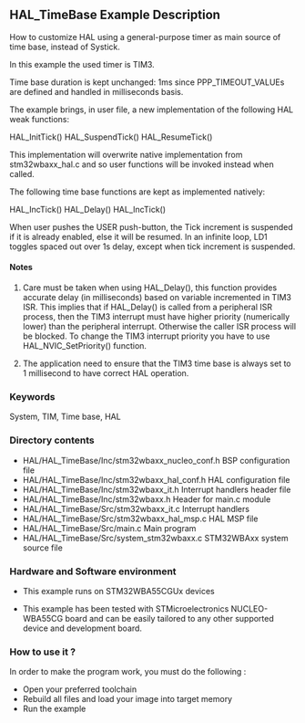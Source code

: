 ## <b>HAL_TimeBase Example Description</b>

How to customize HAL using a general-purpose timer as main source of time base, 
instead of Systick.

In this example the used timer is TIM3.

Time base duration is kept unchanged: 1ms  since PPP_TIMEOUT_VALUEs are defined 
and handled in milliseconds basis.

The example brings, in user file, a new implementation of the following HAL weak functions:

HAL_InitTick() 
HAL_SuspendTick()
HAL_ResumeTick()

This implementation will overwrite native implementation from stm32wbaxx_hal.c
and so user functions will be invoked instead when called.

The following time base functions are kept as implemented natively:

HAL_IncTick()
HAL_Delay()
HAL_IncTick()

When user pushes the USER push-button, the Tick increment is suspended if it is already
enabled, else it will be resumed.
In an infinite loop, LD1 toggles spaced out over 1s delay, except when tick increment is suspended.

#### <b>Notes</b>
 
1. Care must be taken when using HAL_Delay(), this function provides accurate delay (in milliseconds)
      based on variable incremented in TIM3 ISR. This implies that if HAL_Delay() is called from
      a peripheral ISR process, then the TIM3 interrupt must have higher priority (numerically lower)
      than the peripheral interrupt. Otherwise the caller ISR process will be blocked.
      To change the TIM3 interrupt priority you have to use HAL_NVIC_SetPriority() function.
      
2. The application need to ensure that the TIM3 time base is always set to 1 millisecond
      to have correct HAL operation.

### <b>Keywords</b>

System, TIM, Time base, HAL

### <b>Directory contents</b>

  - HAL/HAL_TimeBase/Inc/stm32wbaxx_nucleo_conf.h     BSP configuration file
  - HAL/HAL_TimeBase/Inc/stm32wbaxx_hal_conf.h    HAL configuration file
  - HAL/HAL_TimeBase/Inc/stm32wbaxx_it.h          Interrupt handlers header file
  - HAL/HAL_TimeBase/Inc/stm32wbaxx.h             Header for main.c module  
  - HAL/HAL_TimeBase/Src/stm32wbaxx_it.c          Interrupt handlers
  - HAL/HAL_TimeBase/Src/stm32wbaxx_hal_msp.c     HAL MSP file
  - HAL/HAL_TimeBase/Src/main.c                        Main program
  - HAL/HAL_TimeBase/Src/system_stm32wbaxx.c      STM32WBAxx system source file

### <b>Hardware and Software environment</b>

  - This example runs on STM32WBA55CGUx devices
    
  - This example has been tested with STMicroelectronics NUCLEO-WBA55CG board and can be
    easily tailored to any other supported device and development board.      

### <b>How to use it ?</b> 

In order to make the program work, you must do the following :

 - Open your preferred toolchain 
 - Rebuild all files and load your image into target memory
 - Run the example 
